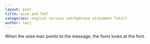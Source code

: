 ```yaml
---
layout: post
title: wise and fool
categories: english serious catchphrase statement Tshirt
author: lwij
---
```


When the wise man points to the message, the fools looks at the font.
